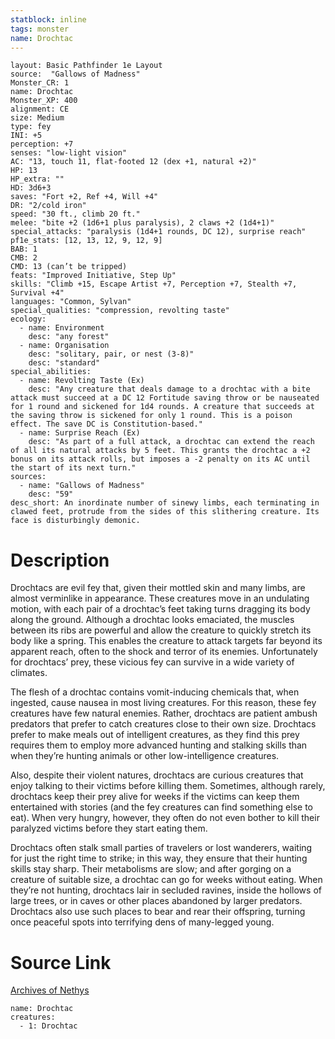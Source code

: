 ```yaml
---
statblock: inline
tags: monster
name: Drochtac
---
```

```statblock
layout: Basic Pathfinder 1e Layout
source:  "Gallows of Madness"
Monster_CR: 1
name: Drochtac
Monster_XP: 400
alignment: CE
size: Medium
type: fey
INI: +5
perception: +7
senses: "low-light vision"
AC: "13, touch 11, flat-footed 12 (dex +1, natural +2)"
HP: 13
HP_extra: ""
HD: 3d6+3
saves: "Fort +2, Ref +4, Will +4"
DR: "2/cold iron"
speed: "30 ft., climb 20 ft."
melee: "bite +2 (1d6+1 plus paralysis), 2 claws +2 (1d4+1)"
special_attacks: "paralysis (1d4+1 rounds, DC 12), surprise reach"
pf1e_stats: [12, 13, 12, 9, 12, 9]
BAB: 1
CMB: 2
CMD: 13 (can’t be tripped)
feats: "Improved Initiative, Step Up"
skills: "Climb +15, Escape Artist +7, Perception +7, Stealth +7, Survival +4"
languages: "Common, Sylvan"
special_qualities: "compression, revolting taste"
ecology:
  - name: Environment
    desc: "any forest"
  - name: Organisation
    desc: "solitary, pair, or nest (3-8)"
    desc: "standard"
special_abilities:
  - name: Revolting Taste (Ex)
    desc: "Any creature that deals damage to a drochtac with a bite attack must succeed at a DC 12 Fortitude saving throw or be nauseated for 1 round and sickened for 1d4 rounds. A creature that succeeds at the saving throw is sickened for only 1 round. This is a poison effect. The save DC is Constitution-based."
  - name: Surprise Reach (Ex)
    desc: "As part of a full attack, a drochtac can extend the reach of all its natural attacks by 5 feet. This grants the drochtac a +2 bonus on its attack rolls, but imposes a -2 penalty on its AC until the start of its next turn."
sources:
  - name: "Gallows of Madness"
    desc: "59"
desc_short: An inordinate number of sinewy limbs, each terminating in clawed feet, protrude from the sides of this slithering creature. Its face is disturbingly demonic.
```
# Description
Drochtacs are evil fey that, given their mottled skin and many limbs, are almost verminlike in appearance. These creatures move in an undulating motion, with each pair of a drochtac’s feet taking turns dragging its body along the ground. Although a drochtac looks emaciated, the muscles between its ribs are powerful and allow the creature to quickly stretch its body like a spring. This enables the creature to attack targets far beyond its apparent reach, often to the shock and terror of its enemies. Unfortunately for drochtacs’ prey, these vicious fey can survive in a wide variety of climates.

The flesh of a drochtac contains vomit-inducing chemicals that, when ingested, cause nausea in most living creatures. For this reason, these fey creatures have few natural enemies. Rather, drochtacs are patient ambush predators that prefer to catch creatures close to their own size. Drochtacs prefer to make meals out of intelligent creatures, as they find this prey requires them to employ more advanced hunting and stalking skills than when they’re hunting animals or other low-intelligence creatures.

Also, despite their violent natures, drochtacs are curious creatures that enjoy talking to their victims before killing them. Sometimes, although rarely, drochtacs keep their prey alive for weeks if the victims can keep them entertained with stories (and the fey creatures can find something else to eat). When very hungry, however, they often do not even bother to kill their paralyzed victims before they start eating them.

Drochtacs often stalk small parties of travelers or lost wanderers, waiting for just the right time to strike; in this way, they ensure that their hunting skills stay sharp. Their metabolisms are slow; and after gorging on a creature of suitable size, a drochtac can go for weeks without eating. When they’re not hunting, drochtacs lair in secluded ravines, inside the hollows of large trees, or in caves or other places abandoned by larger predators. Drochtacs also use such places to bear and rear their offspring, turning once peaceful spots into terrifying dens of many-legged young.
# Source Link
[Archives of Nethys](https://aonprd.com/MonsterDisplay.aspx?ItemName=Drochtac)
```encounter-table
name: Drochtac
creatures:
  - 1: Drochtac
```
